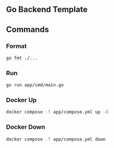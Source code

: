 ## Go Backend Template

## Commands
### Format
```bash
go fmt ./...
```

### Run
```bash
go run app/cmd/main.go
```

### Docker Up
```bash
docker compose -f app/compose.yml up -d
```

### Docker Down
```bash
docker compose -f app/compose.yml down
```
